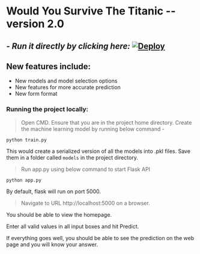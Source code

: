 # Would You Survive The Titanic --version 2.0
## - *Run it directly by clicking here:* [![Deploy](https://www.herokucdn.com/deploy/button.svg)](https://would-you-survive-titanic-2.herokuapp.com/)

## New features include:
- New models and model selection options
- New features for more accurate prediction
- New form format

### **Running the project locally:**

>Open CMD. Ensure that you are in the project home directory. Create the machine learning model by running below command -

    python train.py

This would create a serialized version of all the models into .pkl files. Save them in a folder called `models` in the project directory.

>Run app.py using below command to start Flask API

    python app.py

By default, flask will run on port 5000.

>Navigate to URL http://localhost:5000 on a browser.

You should be able to view the homepage.

Enter all valid values in all input boxes and hit Predict.

If everything goes well, you should be able to see the prediction on the web page and you will know your answer.
